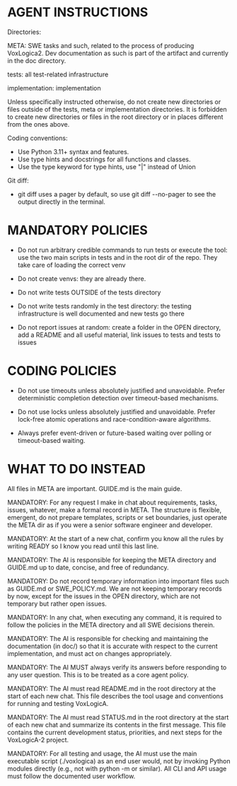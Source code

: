 # AGENT INSTRUCTIONS

Directories:

META: SWE tasks and such, related to the process of producing VoxLogica2. Dev documentation as such is part of the artifact and currently in the doc directory.

tests: all test-related infrastructure

implementation: implementation

Unless specifically instructed otherwise, do not create new directories or files outside of the tests, meta or implementation directories. It is forbidden to create new directories or files in the root directory or in places different from the ones above.

Coding conventions:
- Use Python 3.11+ syntax and features.
- Use type hints and docstrings for all functions and classes.
- Use the type keyword for type hints, use "|" instead of Union

Git diff:
- git diff uses a pager by default, so use git diff --no-pager to see the output directly in the terminal.

# MANDATORY POLICIES

- Do not run arbitrary credible commands to run tests or execute the tool: use the two main scripts in tests and in the root dir of the repo. They take care of loading the correct venv

- Do not create venvs: they are already there.

- Do not write tests OUTSIDE of the tests directory

- Do not write tests randomly in the test directory: the testing infrastructure is well documented and new tests go there

- Do not report issues at random: create a folder in the OPEN directory, add a README and all useful material, link issues to tests and tests to issues

# CODING POLICIES

- Do not use timeouts unless absolutely justified and unavoidable. Prefer deterministic completion detection over timeout-based mechanisms.

- Do not use locks unless absolutely justified and unavoidable. Prefer lock-free atomic operations and race-condition-aware algorithms.

- Always prefer event-driven or future-based waiting over polling or timeout-based waiting.

# WHAT TO DO INSTEAD

All files in META are important. GUIDE.md is the main guide.

MANDATORY: For any request I make in chat about requirements, tasks, issues, whatever, make a formal record in META. The structure is flexible, emergent, do not prepare templates, scripts or set boundaries, just operate the META dir as if you were a senior software engineer and developer.

MANDATORY: At the start of a new chat, confirm you know all the rules by writing READY so I know you read until this last line.

MANDATORY: The AI is responsible for keeping the META directory and GUIDE.md up to date, concise, and free of redundancy.

MANDATORY: Do not record temporary information into important files such as GUIDE.md or SWE_POLICY.md. We are not keeping temporary records by now, except for the issues in the OPEN directory, which are not temporary but rather open issues.

MANDATORY: In any chat, when executing any command, it is required to follow the policies in the META directory and all SWE decisions therein.

MANDATORY: The AI is responsible for checking and maintaining the documentation (in doc/) so that it is accurate with respect to the current implementation, and must act on changes appropriately.

MANDATORY: The AI MUST always verify its answers before responding to any user question. This is to be treated as a core agent policy.

MANDATORY: The AI must read README.md in the root directory at the start of each new chat. This file describes the tool usage and conventions for running and testing VoxLogicA.

MANDATORY: The AI must read STATUS.md in the root directory at the start of each new chat and summarize its contents in the first message. This file contains the current development status, priorities, and next steps for the VoxLogicA-2 project.

MANDATORY: For all testing and usage, the AI must use the main executable script (./voxlogica) as an end user would, not by invoking Python modules directly (e.g., not with python -m or similar). All CLI and API usage must follow the documented user workflow.
